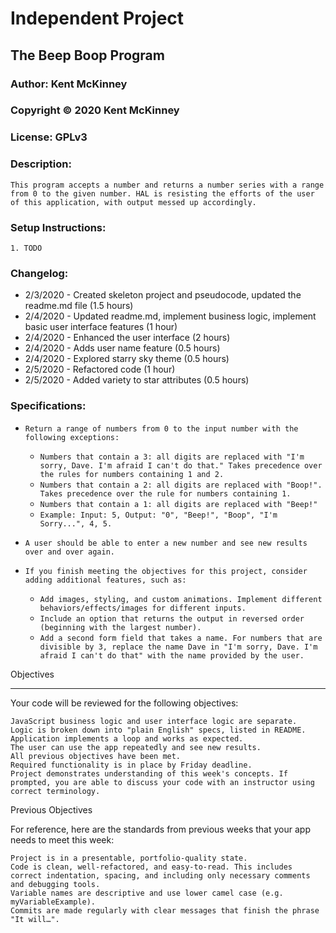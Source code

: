 # Independent Project
## The Beep Boop Program

### Author: Kent McKinney
### Copyright &copy; 2020 Kent McKinney
### License: GPLv3
### Description:

`This program accepts a number and returns a number series with a range from 0 to the given number. HAL is resisting the efforts of the user of this application, with output messed up accordingly.`

### Setup Instructions:
    1. TODO

### Changelog:
* 2/3/2020 - Created skeleton project and pseudocode, updated the readme.md file (1.5 hours)
* 2/4/2020 - Updated readme.md, implement business logic, implement basic user interface features (1 hour)
* 2/4/2020 - Enhanced the user interface (2 hours)
* 2/4/2020 - Adds user name feature (0.5 hours)
* 2/4/2020 - Explored starry sky theme (0.5 hours)
* 2/5/2020 - Refactored code (1 hour)
* 2/5/2020 - Added variety to star attributes (0.5 hours)

### Specifications:

* `Return a range of numbers from 0 to the input number with the following exceptions:`
    * `Numbers that contain a 3: all digits are replaced with "I'm sorry, Dave. I'm afraid I can't do that." Takes precedence over the rules for numbers containing 1 and 2.`
    * `Numbers that contain a 2: all digits are replaced with "Boop!". Takes precedence over the rule for numbers containing 1.`
    * `Numbers that contain a 1: all digits are replaced with "Beep!"`
    * `Example: Input: 5, Output: "0", "Beep!", "Boop", "I'm Sorry...", 4, 5.`
* `A user should be able to enter a new number and see new results over and over again.`

* `If you finish meeting the objectives for this project, consider adding additional features, such as:`
    * `Add images, styling, and custom animations.
    Implement different behaviors/effects/images for different inputs.`
    * `Include an option that returns the output in reversed order (beginning with the largest number).`
    * `Add a second form field that takes a name. For numbers that are divisible by 3, replace the name Dave in "I'm sorry, Dave. I'm afraid I can't do that" with the name provided by the user.`

Objectives

<hr>

Your code will be reviewed for the following objectives:

    JavaScript business logic and user interface logic are separate.
    Logic is broken down into "plain English" specs, listed in README.
    Application implements a loop and works as expected.
    The user can use the app repeatedly and see new results.
    All previous objectives have been met.
    Required functionality is in place by Friday deadline.
    Project demonstrates understanding of this week's concepts. If prompted, you are able to discuss your code with an instructor using correct terminology.

Previous Objectives

For reference, here are the standards from previous weeks that your app needs to meet this week:

    Project is in a presentable, portfolio-quality state.
    Code is clean, well-refactored, and easy-to-read. This includes correct indentation, spacing, and including only necessary comments and debugging tools.
    Variable names are descriptive and use lower camel case (e.g. myVariableExample).
    Commits are made regularly with clear messages that finish the phrase "It will…".
